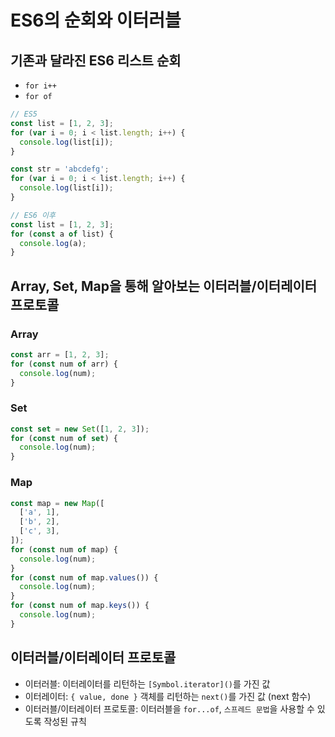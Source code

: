 # ES6의 순회와 이터러블

## 기존과 달라진 ES6 리스트 순회

- `for i++`
- `for of`

```js
// ES5
const list = [1, 2, 3];
for (var i = 0; i < list.length; i++) {
  console.log(list[i]);
}

const str = 'abcdefg';
for (var i = 0; i < list.length; i++) {
  console.log(list[i]);
}
```

```js
// ES6 이후
const list = [1, 2, 3];
for (const a of list) {
  console.log(a);
}
```

## Array, Set, Map을 통해 알아보는 이터러블/이터레이터 프로토콜

### Array

```js
const arr = [1, 2, 3];
for (const num of arr) {
  console.log(num);
}
```

### Set

```js
const set = new Set([1, 2, 3]);
for (const num of set) {
  console.log(num);
}
```

### Map

```js
const map = new Map([
  ['a', 1],
  ['b', 2],
  ['c', 3],
]);
for (const num of map) {
  console.log(num);
}
for (const num of map.values()) {
  console.log(num);
}
for (const num of map.keys()) {
  console.log(num);
}
```

## 이터러블/이터레이터 프로토콜

- 이터러블: 이터레이터를 리턴하는 `[Symbol.iterator]()`를 가진 값
- 이터레이터: `{ value, done }` 객체를 리턴하는 `next()`를 가진 값 (next 함수)
- 이터러블/이터레이터 프로토콜: 이터러블을 `for...of`, `스프레드 문법`을 사용할 수 있도록 작성된 규칙
